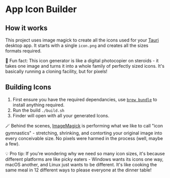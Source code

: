 # App Icon Builder

## How it works

This project uses image magick to create all the icons used for your [Tauri](https://tauri.app/) desktop app.
It starts with a single `icon.png` and creates all the sizes formats required.

🎨 Fun fact: This icon generator is like a digital photocopier on steroids - it takes one image and turns it into a whole family of perfectly sized icons. It's basically running a cloning facility, but for pixels!

## Building Icons

1. First ensure you have the required dependancies, use [`brew bundle`](https://github.com/Homebrew/homebrew-bundle) to install anything required.
2. Run the build `./build.sh`
3. Finder will open with all your generated Icons.

🪄 Behind the scenes, [ImageMagick](https://imagemagick.org/) is performing what we like to call "icon gymnastics" - stretching, shrinking, and contorting your original image into every conceivable size. No pixels were harmed in the process (well, maybe a few).

💡 Pro tip: If you're wondering why we need so many icon sizes, it's because different platforms are like picky eaters - Windows wants its icons one way, macOS another, and Linux just wants to be different. It's like cooking the same meal in 12 different ways to please everyone at the dinner table!
